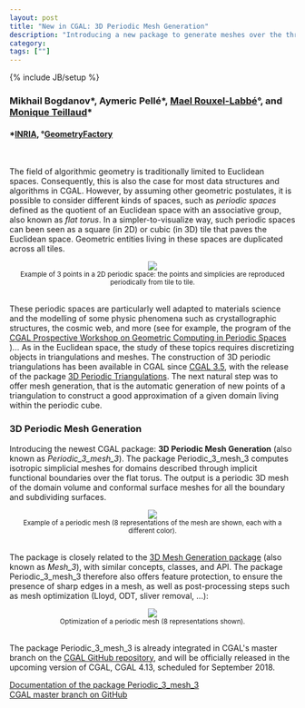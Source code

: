 ```yaml
---
layout: post
title: "New in CGAL: 3D Periodic Mesh Generation"
description: "Introducing a new package to generate meshes over the three-dimensional flat torus"
category:
tags: [""]
---
```

{% include JB/setup %}

<h3>Mikhail Bogdanov&#42;, Aymeric Pellé&#42;, <a href="https://geometryfactory.com/who-we-are/">Mael Rouxel-Labbé</a>&deg;,
and <a href="https://members.loria.fr/Monique.Teillaud/">Monique Teillaud</a>&#42;</h3>
<h4>&#42;<a href="https://www.inria.fr">INRIA</a>, &deg;<a href="http://www.geometryfactory.com" target="_blank">GeometryFactory</a></h4>

<br>
<p>The field of algorithmic geometry is traditionally limited to Euclidean spaces. Consequently,
this is also the case for most data structures and algorithms in CGAL.
However, by assuming other geometric postulates, it is possible to consider different kinds of spaces, such
as <i>periodic spaces</i> defined as the quotient of an Euclidean space with an associative group,
also known as <i>flat torus</i>. In a simpler-to-visualize way, such periodic spaces can been
seen as a square (in 2D) or cubic (in 3D) tile that paves the Euclidean space. Geometric entities living
in these spaces are duplicated across all tiles.</p>

<div style="text-align:center;">
  <img src="../../../../images/periodic_2D.png"><br>
  <small>Example of 3 points in a 2D periodic space: the points and simplicies are reproduced periodically from tile to tile.</small>
</div>

<br>
<p>These periodic spaces are particularly well adapted to materials science and the modelling
of some physic phenomena such as crystallographic structures, the cosmic web, and more (see for example,
the program of the <a href="https://members.loria.fr/MTeillaud/PeriodicSpacesWorkshop/">CGAL Prospective Workshop
on Geometric Computing in Periodic Spaces </a> )...
As in the Euclidean space, the study of these topics requires discretizing objects in triangulations
and meshes. The construction of 3D periodic triangulations has been available in CGAL since
<a href="../../../../2009/10/05/cgal-35">CGAL 3.5</a>, with the release of the package
<a href="https://doc.cgal.org/4.13/Periodic_3_triangulation_3/index.html#Chapter_3D_Periodic_Triangulations">3D Periodic Triangulations</a>.
The next natural step was to offer mesh generation, that is the automatic generation of new points
of a triangulation to construct a good approximation of a given domain living within the periodic cube.</p>

<h3>3D Periodic Mesh Generation</h3>

<p>Introducing the newest CGAL package: <b>3D Periodic Mesh Generation</b> (also known as <i>Periodic_3_mesh_3</i>).
The package Periodic_3_mesh_3 computes isotropic simplicial meshes for domains
described through implicit functional boundaries over the flat torus. The output is a periodic 3D mesh
of the domain volume and conformal surface meshes for all the boundary and subdividing surfaces.

<div style="text-align:center;">
  <a href="../../../../images/periodic_mesh.png"><img src="../../../../images/periodic_mesh.png" style="max-width:95%"/></a><br>
  <small>Example of a periodic mesh (8 representations of the mesh are shown, each with a different color).</small>
</div>

<br>
<p>The package is closely related to the
<a href="https://doc.cgal.org/4.13/Mesh_3/index.html#Chapter_3D_Mesh_Generation">3D Mesh Generation package</a>
(also known as <i>Mesh_3</i>), with similar concepts, classes, and API.
The package Periodic_3_mesh_3 therefore also offers feature protection, to ensure the presence
of sharp edges in a mesh, as well as post-processing steps such as mesh optimization
(Lloyd, ODT, sliver removal, ...):</p>

<div style="text-align:center;">
  <img src="../../../../images/periodic_optimizers.png" style="max-width:80%"><br>
  <small>Optimization of a periodic mesh (8 representations shown).</small>
</div>

<br>
<p>The package Periodic_3_mesh_3 is already integrated in CGAL's master branch
on the <a href="https://github.com/CGAL/cgal/">CGAL GitHub repository</a>, and will be
officially released in the upcoming version of CGAL, CGAL 4.13, scheduled for September 2018.</p>

<i class="bi bi-book"></i>
<a href="https://doc.cgal.org/4.13/Periodic_3_mesh_3/index.html#Chapter_3D_Periodic_Mesh_Generation">Documentation of the package Periodic_3_mesh_3</a>
<br>
<i class="bi bi-arrow-down-circle"></i>
<a href="https://github.com/CGAL/cgal/tree/master">CGAL master branch on GitHub</a>
